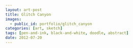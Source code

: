 ```yaml
---
layout: art-post
title: Glitch Canyon
images:
  - public_id: portfolio/glitch_canyon
categories: [art, sketch]
tags: [pen-and-ink, black-and-white, doodle, abstract]
date: 2012-07-20
---
```

